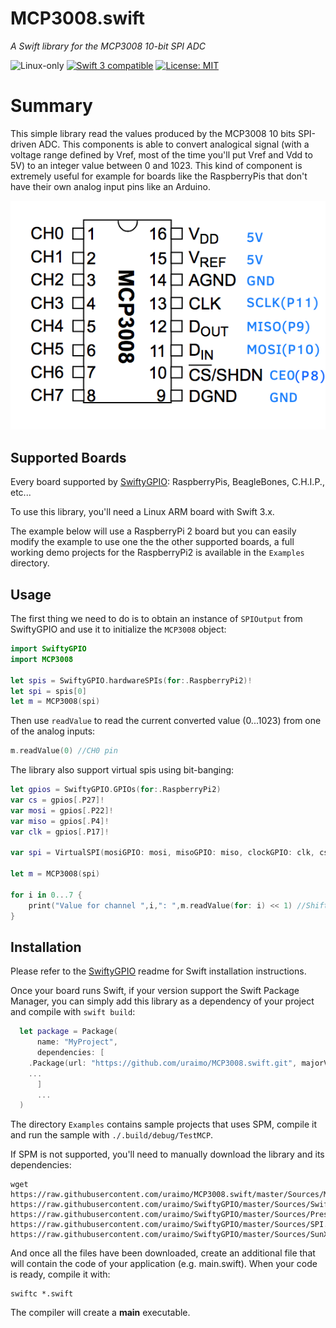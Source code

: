 # MCP3008.swift

*A Swift library for the MCP3008 10-bit SPI ADC*

<p>
<img src="https://img.shields.io/badge/os-linux-green.svg?style=flat" alt="Linux-only" />
<a href="https://developer.apple.com/swift"><img src="https://img.shields.io/badge/swift3-compatible-4BC51D.svg?style=flat" alt="Swift 3 compatible" /></a>
<a href="https://raw.githubusercontent.com/uraimo/MCP3008.swift/master/LICENSE"><img src="http://img.shields.io/badge/license-MIT-blue.svg?style=flat" alt="License: MIT" /></a>
</p>
 

# Summary

This simple library read the values produced by the MCP3008 10 bits SPI-driven ADC. This components is able to convert analogical signal (with a voltage range defined by Vref, most of the time you'll put Vref and Vdd to 5V) to an integer value between 0 and 1023. This kind of component is extremely useful for example for boards like the RaspberryPis that don't have their own analog input pins like an Arduino.

![MCP3008 diagram](https://github.com/uraimo/MCP3008.swift/raw/master/mcp3008.png)

## Supported Boards

Every board supported by [SwiftyGPIO](https://github.com/uraimo/SwiftyGPIO): RaspberryPis, BeagleBones, C.H.I.P., etc...

To use this library, you'll need a Linux ARM board with Swift 3.x.

The example below will use a RaspberryPi 2 board but you can easily modify the example to use one the the other supported boards, a full working demo projects for the RaspberryPi2 is available in the `Examples` directory.

## Usage

The first thing we need to do is to obtain an instance of `SPIOutput` from SwiftyGPIO and use it to initialize the `MCP3008` object:

```swift
import SwiftyGPIO
import MCP3008

let spis = SwiftyGPIO.hardwareSPIs(for:.RaspberryPi2)!
let spi = spis[0]
let m = MCP3008(spi)
```

Then use `readValue` to read the current converted value (0...1023) from one of the analog inputs:

```swift
m.readValue(0) //CH0 pin
```

The library also support virtual spis using bit-banging:

```swift
let gpios = SwiftyGPIO.GPIOs(for:.RaspberryPi2)
var cs = gpios[.P27]!
var mosi = gpios[.P22]!
var miso = gpios[.P4]!
var clk = gpios[.P17]!

var spi = VirtualSPI(mosiGPIO: mosi, misoGPIO: miso, clockGPIO: clk, csGPIO: cs)

let m = MCP3008(spi)

for i in 0...7 {
    print("Value for channel ",i,": ",m.readValue(for: i) << 1) //Shift required to obtain the correct value
}
```

## Installation

Please refer to the [SwiftyGPIO](https://github.com/uraimo/SwiftyGPIO) readme for Swift installation instructions.

Once your board runs Swift, if your version support the Swift Package Manager, you can simply add this library as a dependency of your project and compile with `swift build`:

```swift
  let package = Package(
      name: "MyProject",
      dependencies: [
    .Package(url: "https://github.com/uraimo/MCP3008.swift.git", majorVersion: 1),
    ...
      ]
      ...
  ) 
```

The directory `Examples` contains sample projects that uses SPM, compile it and run the sample with `./.build/debug/TestMCP`.

If SPM is not supported, you'll need to manually download the library and its dependencies: 

    wget https://raw.githubusercontent.com/uraimo/MCP3008.swift/master/Sources/MCP3008.swift https://raw.githubusercontent.com/uraimo/SwiftyGPIO/master/Sources/SwiftyGPIO.swift https://raw.githubusercontent.com/uraimo/SwiftyGPIO/master/Sources/Presets.swift https://raw.githubusercontent.com/uraimo/SwiftyGPIO/master/Sources/SPI.swift https://raw.githubusercontent.com/uraimo/SwiftyGPIO/master/Sources/SunXi.swift  

And once all the files have been downloaded, create an additional file that will contain the code of your application (e.g. main.swift). When your code is ready, compile it with:

    swiftc *.swift

The compiler will create a **main** executable.

